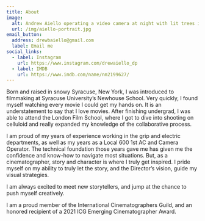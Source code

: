 ```yaml
---
title: About
image:
  alt: Andrew Aiello operating a video camera at night with lit trees in the background.
  url: /img/aiello-portrait.jpg
email_button:
  address: drewbaiello@gmail.com
  label: Email me
social_links:
  - label: Instagram
    url: https://www.instagram.com/drewaiello_dp
  - label: IMDB
    url: https://www.imdb.com/name/nm2199627/
---
```


Born and raised in snowy Syracuse, New York, I was introduced to filmmaking at Syracuse University’s Newhouse School. Very quickly, I found myself watching every movie I could get my hands on. It is an understatement to say that I love movies. After finishing undergrad, I was able to attend the London Film School, where I got to dive into shooting on celluloid and really expanded my knowledge of the collaborative process.

I am proud of my years of experience working in the grip and electric departments, as well as my years as a Local 600 1st AC and Camera Operator. The technical foundation those years gave me has given me the confidence and know-how to navigate most situations. But, as a cinematographer, story and character is where I truly get inspired. I pride myself on my ability to truly let the story, and the Director’s vision, guide my visual strategies.

I am always excited to meet new storytellers, and jump at the chance to push myself creatively.

I am a proud member of the International Cinematographers Guild, and an honored recipient of a 2021 ICG Emerging Cinematographer Award.
